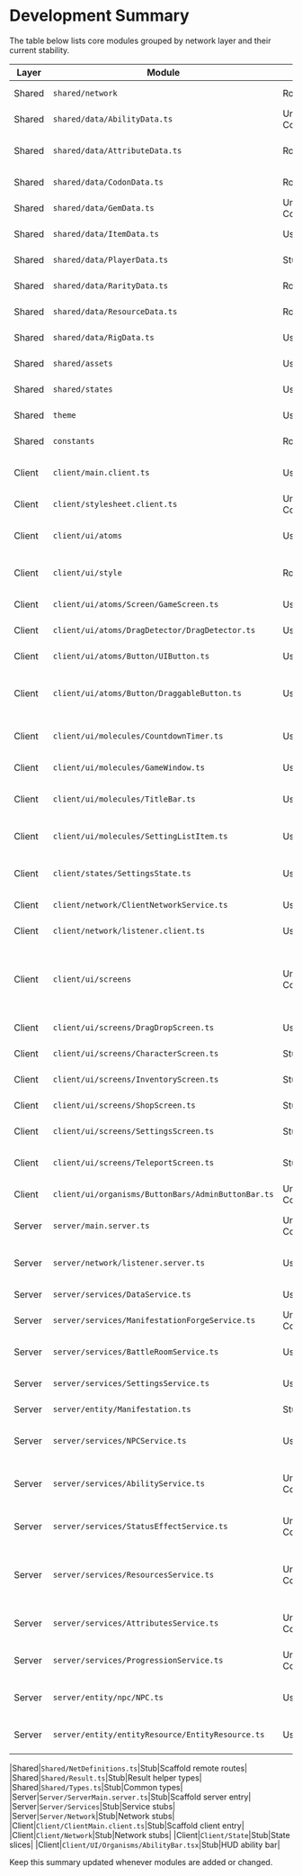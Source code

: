 # Development Summary

The table below lists core modules grouped by network layer and their current stability.

| Layer  | Module                                             | Status             | Notes                                                                     |
| ------ | -------------------------------------------------- | ------------------ | ------------------------------------------------------------------------- |
| Shared | `shared/network`                                   | Rock Solid         | Typed event definitions                                                   |
| Shared | `shared/data/AbilityData.ts`                       | Under Construction | Ability metadata                                                          |
| Shared | `shared/data/AttributeData.ts`                     | Rock Solid         | Attribute metadata and helpers                                            |
| Shared | `shared/data/CodonData.ts`                         | Rock Solid         | Genetic codon constants                                                   |
| Shared | `shared/data/GemData.ts`                           | Under Construction | Gem DTOs                                                                  |
| Shared | `shared/data/ItemData.ts`                          | Usable             | Generic item DTO                                                          |
| Shared | `shared/data/PlayerData.ts`                        | Stub               | Player profile template                                                   |
| Shared | `shared/data/RarityData.ts`                        | Rock Solid         | Rarity metadata                                                           |
| Shared | `shared/data/ResourceData.ts`                      | Rock Solid         | Resource metadata                                                         |
| Shared | `shared/data/RigData.ts`                           | Usable             | Rig template references                                                   |
| Shared | `shared/assets`                                    | Usable             | Image asset constants                                                     |
| Shared | `shared/states`                                    | Usable             | Signal-based shared state                                                 |
| Shared | `theme`                                            | Usable             | Fusion theme store                                                        |
| Shared | `constants`                                        | Rock Solid         | Sizes and asset ids                                                       |
| Client | `client/main.client.ts`                            | Usable             | Entry point and UI bootstrap                                              |
| Client | `client/stylesheet.client.ts`                      | Under Construction | StyleSheet prototype                                                      |
| Client | `client/ui/atoms`                                  | Usable             | Core UI atoms (buttons, panels)                                           |
| Client | `client/ui/style`                                  | Rock Solid         | Tokenized layout and colors                                               |
| Client | `client/ui/atoms/Screen/GameScreen.ts`             | Usable             | Base screen wrapper                                                       |
| Client | `client/ui/atoms/DragDetector/DragDetector.ts`     | Usable             | Drag detector atom                                                        |
| Client | `client/ui/atoms/Button/UIButton.ts`               | Usable             | Unified button primitive                                                  |
| Client | `client/ui/atoms/Button/DraggableButton.ts`        | Usable             | Wrapper preset for draggable buttons                                      |
| Client | `client/ui/molecules/CountdownTimer.ts`            | Usable             | Displays battle countdown                                                 |
| Client | `client/ui/molecules/GameWindow.ts`                | Usable             | Panel window with title bar                                               |
| Client | `client/ui/molecules/TitleBar.ts`                  | Usable             | Window title bar component                                                |
| Client | `client/ui/molecules/SettingListItem.ts`           | Usable             | Displays and edits a single setting                                       |
| Client | `client/states/SettingsState.ts`                   | Usable             | Reactive settings container                                               |
| Client | `client/network/ClientNetworkService.ts`           | Usable             | Client RPC helpers                                                        |
| Client | `client/network/listener.client.ts`                | Usable             | Receives server events                                                    |
| Client | `client/ui/screens`                                | Under Construction | Gem forge, character, inventory, shop, settings, teleport and HUD screens |
| Client | `client/ui/screens/DragDropScreen.ts`              | Usable             | Drag and drop demo                                                        |
| Client | `client/ui/screens/CharacterScreen.ts`             | Stub               | Character info window                                                     |
| Client | `client/ui/screens/InventoryScreen.ts`             | Stub               | Inventory window                                                          |
| Client | `client/ui/screens/ShopScreen.ts`                  | Stub               | Item shop window                                                          |
| Client | `client/ui/screens/SettingsScreen.ts`              | Stub               | Settings window                                                           |
| Client | `client/ui/screens/TeleportScreen.ts`              | Stub               | Teleport locations window                                                 |
| Client | `client/ui/organisms/ButtonBars/AdminButtonBar.ts` | Under Construction | Admin service test buttons                                                |
| Server | `server/main.server.ts`                            | Under Construction | Joins players and loads profiles                                          |
| Server | `server/network/listener.server.ts`                | Usable             | Server network handlers                                                   |
| Server | `server/services/DataService.ts`                   | Usable             | Loads player profiles                                                     |
| Server | `server/services/ManifestationForgeService.ts`     | Under Construction | Creates manifestations                                                    |
| Server | `server/services/BattleRoomService.ts`             | Usable             | Matchmaking and teleport skeleton                                         |
| Server | `server/services/SettingsService.ts`               | Usable             | Stores player settings                                                    |
| Server | `server/entity/Manifestation.ts`                   | Stub               | Placeholder creation logic                                                |
| Server | `server/services/NPCService.ts`                    | Usable             | Spawns NPCs from definitions                                              |
| Server | `server/services/AbilityService.ts`                | Under Construction | Handles ability activation and cooldowns                                  |
| Server | `server/services/StatusEffectService.ts`           | Under Construction | Refactored to use StatusEffects                                           |
| Server | `server/services/ResourcesService.ts`              | Under Construction | Tracks player resource values - bug fix for static call                   |
| Server | `server/services/AttributesService.ts`             | Under Construction | Validates attribute changes                                               |
| Server | `server/services/ProgressionService.ts`            | Under Construction | Manages experience and level ups                                          |
| Server | `server/entity/npc/NPC.ts`                         | Usable             | NPC instance with random names                                            |
| Server | `server/entity/entityResource/EntityResource.ts`   | Usable             | Drops collectible resource                                                |

|Shared|`Shared/NetDefinitions.ts`|Stub|Scaffold remote routes|
|Shared|`Shared/Result.ts`|Stub|Result helper types|
|Shared|`Shared/Types.ts`|Stub|Common types|
|Server|`Server/ServerMain.server.ts`|Stub|Scaffold server entry|
|Server|`Server/Services`|Stub|Service stubs|
|Server|`Server/Network`|Stub|Network stubs|
|Client|`Client/ClientMain.client.ts`|Stub|Scaffold client entry|
|Client|`Client/Network`|Stub|Network stubs|
|Client|`Client/State`|Stub|State slices|
|Client|`Client/UI/Organisms/AbilityBar.tsx`|Stub|HUD ability bar|

Keep this summary updated whenever modules are added or changed.
